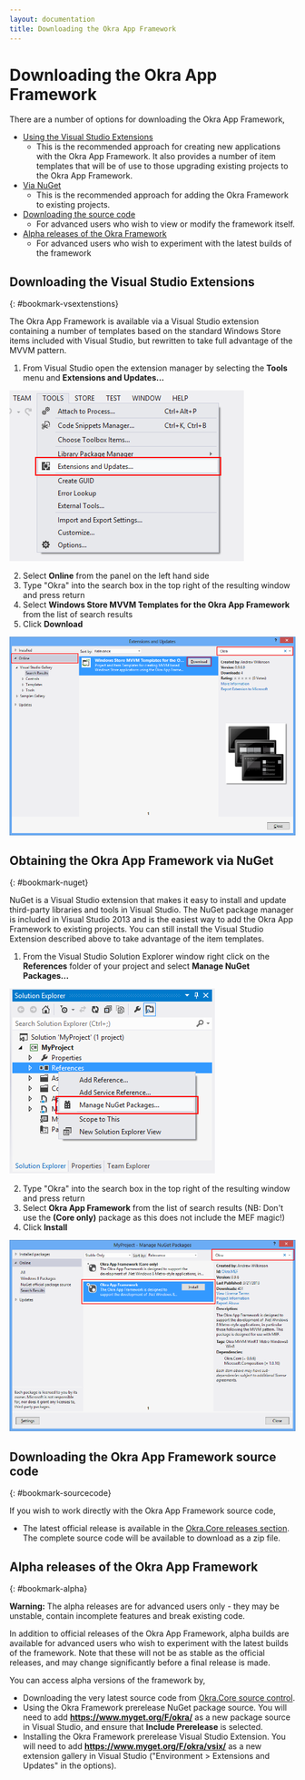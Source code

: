 ```yaml
---
layout: documentation
title: Downloading the Okra App Framework
---
```


Downloading the Okra App Framework
==================================

There are a number of options for downloading the Okra App Framework,

* [Using the Visual Studio Extensions](#bookmark-vsextenstions)
  - This is the recommended approach for creating new applications with the Okra App Framework. It also provides a number of
    item templates that will be of use to those upgrading existing projects to the Okra App Framework.
* [Via NuGet](#bookmark-nuget)
  - This is the recommended approach for adding the Okra Framework to existing projects.
* [Downloading the source code](#bookmark-sourcecode)
  - For advanced users who wish to view or modify the framework itself.
* [Alpha releases of the Okra Framework](#bookmark-alpha)
  - For advanced users who wish to experiment with the latest builds of the framework

Downloading the Visual Studio Extensions
----------------------------------------
{: #bookmark-vsextenstions}

The Okra App Framework is available via a Visual Studio extension containing a number of templates based on the standard Windows Store items included with Visual Studio,
but rewritten to take full advantage of the MVVM pattern.

1. From Visual Studio open the extension manager by selecting the **Tools** menu and **Extensions and Updates...**

![Extensions and Updates](images/ExtensionManagerMenu.png)

2. Select **Online** from the panel on the left hand side
3. Type "Okra" into the search box in the top right of the resulting window and press return
4. Select **Windows Store MVVM Templates for the Okra App Framework** from the list of search results
5. Click **Download**

![Extension Manager](images/ExtensionManager.png)

Obtaining the Okra App Framework via NuGet
------------------------------------------
{: #bookmark-nuget}

NuGet is a Visual Studio extension that makes it easy to install and update third-party libraries and tools in Visual Studio. The NuGet package manager is included in Visual
Studio 2013 and is the easiest way to add the Okra App Framework to existing projects. You can still install the Visual Studio Extension described above to take advantage of
the item templates.

1. From the Visual Studio Solution Explorer window right click on the **References** folder of your project and select **Manage NuGet Packages...**

![Manage NuGet Packages...](images/NuGetPackages.png)

2. Type "Okra" into the search box in the top right of the resulting window and press return
3. Select **Okra App Framework** from the list of search results (NB: Don't use the **(Core only)** package as this does not include the MEF magic!)
4. Click **Install**

![NuGet Package Manager](images/PackageManager.png)

Downloading the Okra App Framework source code
----------------------------------------------
{: #bookmark-sourcecode}

If you wish to work directly with the Okra App Framework source code,

* The latest official release is available in the [Okra.Core releases section](https://github.com/OkraFramework/Okra.Core/releases). The complete source code will be available
  to download as a zip file.

Alpha releases of the Okra App Framework
----------------------------------------
{: #bookmark-alpha}

<div class="alert alert-danger" role="alert">
	<b>Warning:</b> The alpha releases are for advanced users only - they may be unstable, contain incomplete features and break existing code.
</div>

In addition to official releases of the Okra App Framework, alpha builds are available for advanced users who wish to experiment with the latest
builds of the framework. Note that these will not be as stable as the official releases, and may change significantly before a final release is made.

You can access alpha versions of the framework by,

* Downloading the very latest source code from [Okra.Core source control](https://github.com/OkraFramework/Okra.Core).
* Using the Okra Framework prerelease NuGet package source. You will need to add **https://www.myget.org/F/okra/** as a new
  package source in Visual Studio, and ensure that **Include Prerelease** is selected.
* Installing the Okra Framework prerelease Visual Studio Extension. You will need to add **https://www.myget.org/F/okra/vsix/**
  as a new extension gallery in Visual Studio ("Environment > Extensions and Updates" in the options).